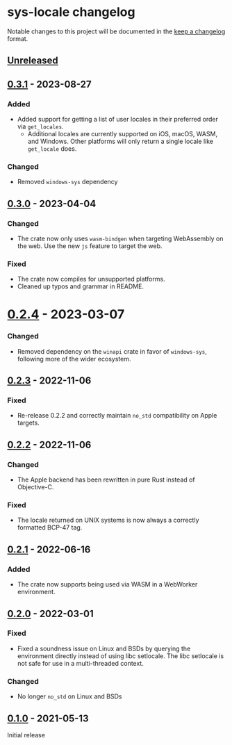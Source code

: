 # sys-locale changelog

Notable changes to this project will be documented in the [keep a changelog](https://keepachangelog.com/en/1.0.0/) format.

## [Unreleased]

## [0.3.1] - 2023-08-27

### Added
- Added support for getting a list of user locales in their preferred order via `get_locales`.
  - Additional locales are currently supported on iOS, macOS, WASM, and Windows. Other platforms will
  only return a single locale like `get_locale` does.

### Changed
- Removed `windows-sys` dependency

## [0.3.0] - 2023-04-04

### Changed
- The crate now only uses `wasm-bindgen` when targeting WebAssembly on the web.
  Use the new `js` feature to target the web.

### Fixed
- The crate now compiles for unsupported platforms.
- Cleaned up typos and grammar in README.

# [0.2.4] - 2023-03-07

### Changed
- Removed dependency on the `winapi` crate in favor of `windows-sys`, following more of the wider ecosystem.

## [0.2.3] - 2022-11-06

### Fixed
- Re-release 0.2.2 and correctly maintain `no_std` compatibility on Apple targets.

## [0.2.2] - 2022-11-06

### Changed
- The Apple backend has been rewritten in pure Rust instead of Objective-C.

### Fixed
- The locale returned on UNIX systems is now always a correctly formatted BCP-47 tag.

## [0.2.1] - 2022-06-16

### Added

- The crate now supports being used via WASM in a WebWorker environment.

## [0.2.0] - 2022-03-01

### Fixed

- Fixed a soundness issue on Linux and BSDs by querying the environment directly instead of using libc setlocale. The libc setlocale is not safe for use in a multi-threaded context.

### Changed

- No longer `no_std` on Linux and BSDs

## [0.1.0] - 2021-05-13

Initial release

[Unreleased]: https://github.com/1Password/sys-locale/compare/v0.3.1...HEAD
[0.1.0]: https://github.com/1Password/sys-locale/releases/tag/v0.1.0
[0.2.0]: https://github.com/1Password/sys-locale/releases/tag/v0.2.0
[0.2.1]: https://github.com/1Password/sys-locale/releases/tag/v0.2.1
[0.2.2]: https://github.com/1Password/sys-locale/releases/tag/v0.2.2
[0.2.3]: https://github.com/1Password/sys-locale/releases/tag/v0.2.3
[0.2.4]: https://github.com/1Password/sys-locale/releases/tag/v0.2.4
[0.3.0]: https://github.com/1Password/sys-locale/releases/tag/v0.3.0
[0.3.1]: https://github.com/1Password/sys-locale/releases/tag/v0.3.1
